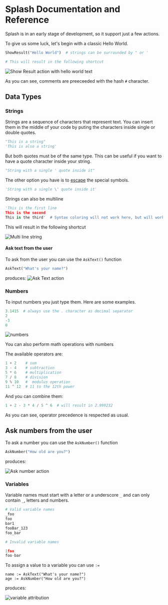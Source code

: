 # Splash Documentation and Reference

Splash is in an early stage of development, so it support just a few actions.

To give us some luck, let's begin with a classic Hello World.

```python
ShowResult("Hello World")  # strings can be surrounded by " or '

# This will result in the following shortcut
```

![Show Result action with hello world text](assets/hello_world.png)

As you can see, comments are preeceeded with the hash `#` character.

## Data Types

### Strings

Strings are a sequence of characters that represent text. You can insert them in the middle of your code by puting the characters inside single or double quotes.


```python
"This is a string"
'This is also a string'
```

But both quotes must be of the same type. This can be useful if you want to have a quote character inside your string.

```python
"String with a single ' quote inside it"
```

The other option you have is to [escape](https://en.wikipedia.org/wiki/Escape_character) the special symbols.

```python
'String with a single \' quote inside it'
```

Strings can also be multiline

```python
'This is the first line
This is the second
This is the third'  # Syntax coloring will not work here, but will work fine in the splash editor.
```

This will result in the following shortcut

![Multi line string](assets/multi_line_string.png)

#### Ask text from the user

To ask from the user you can use the `AskText()` function

```python
AskText("What's your name?")
```

produces:
![Ask Text action](assets/ask_text.png)

### Numbers

To input numbers you just type them.
Here are some examples.

```python
3.1415  # always use the . character as decimal separator
2
-3
0
```

![numbers](assets/numbers.png)

You can also perform math operations with numbers

The available operators are: 

```python
1 + 2    # sum
3 - 4    # subtraction
5 * 6    # multiplication
7 / 8    # division
9 % 10   #  modulus operation
11 ^ 12  # 11 to the 12th power
```

And you can combine them:

```python
1 + 2 - 3 * 4 / 5 ^ 6  # will result in 2.999232
```

As you can see, operator precedence is respected as usual.

## Ask numbers from the user

To ask a number you can use the `AskNumber()` function

```python
AskNumber("How old are you?")
```

produces:

![Ask number action](assets/ask_number.png)


### Variables

Variable names must start with a letter or a underscore `_` and can only contain `_`, letters and numbers.

```python
# Valid variable names
_foo
foo
bar1
fooBar_123
foo_bar

# Invalid variable names

1foo
foo-bar
```

To assign a value to a variable you can use `:=`

```
name := AskText("What's your name?")
age := AskNumber("How old are you?")
```

produces:

![variable attribution](assets/attribution.png)

